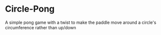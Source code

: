 # Circle-Pong
A simple pong game with a twist to make the paddle move around a circle's circumference rather than up/down
